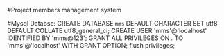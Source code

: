 #Project 
members management system 

#Mysql Databse:
CREATE DATABASE `mms` DEFAULT CHARACTER SET utf8 DEFAULT COLLATE utf8_general_ci;
CREATE USER 'mms'@'localhost' IDENTIFIED BY 'mms@123';
GRANT ALL PRIVILEGES ON *.* TO 'mms'@'localhost' WITH GRANT OPTION;
flush privileges;